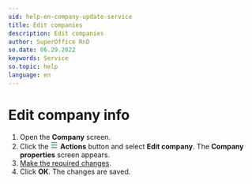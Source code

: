 ```yaml
---
uid: help-en-company-update-service
title: Edit companies
description: Edit companies
author: SuperOffice RnD
so.date: 06.29.2022
keywords: Service
so.topic: help
language: en
---
```


# Edit company info

1. Open the **Company** screen.
2. Click the ![icon][img1] **Actions** button and select **Edit company**. The **Company properties** screen appears.
3. [Make the required changes][2].
4. Click **OK**. The changes are saved.

<!-- Referenced links -->
[2]: create.md

<!-- Referenced images -->
[img1]: ../../../../media/icons/btn-menu.png
